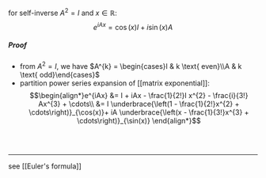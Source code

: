 for self-inverse $A^{2}=I$ and $x \in \mathbb{R}$: $$e^{i A x} = \cos(x) I + i \sin(x) A$$

##### Proof
- from $A^{2}=I$, we have $A^{k} = \begin{cases}I & k \text{ even}\\A & k \text{ odd}\end{cases}$
- partition power series expansion of [[matrix exponential]]: $$\begin{align*}e^{iAx} &= I + iAx - \frac{1}{2!}I x^{2} - \frac{i}{3!} Ax^{3} + \cdots\\
  &= I \underbrace{\left(1 - \frac{1}{2!}x^{2} + \cdots\right)}_{\cos(x)}+ iA \underbrace{\left(x - \frac{1}{3!}x^{3} + \cdots\right)}_{\sin(x)}
  \end{align*}$$
##### <br>
---

see [[Euler's formula]]

